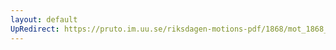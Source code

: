 ```yaml
---
layout: default
UpRedirect: https://pruto.im.uu.se/riksdagen-motions-pdf/1868/mot_1868__ak__318/mot_1868__ak__318-001.pdf
---
```

